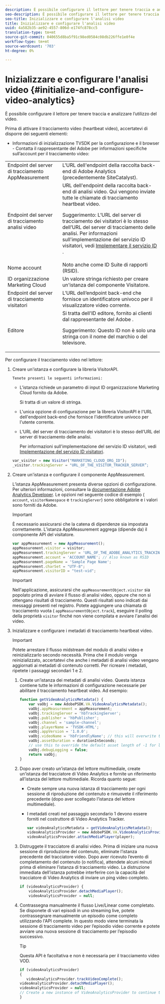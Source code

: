 ```yaml
---
description: È possibile configurare il lettore per tenere traccia e analizzare l’utilizzo del video.
seo-description: È possibile configurare il lettore per tenere traccia e analizzare l’utilizzo del video.
seo-title: Inizializzare e configurare l'analisi video
title: Inizializzare e configurare l'analisi video
uuid: 4a582b35-ae92-4557-806d-e174fc878cc5
translation-type: tm+mt
source-git-commit: 040655d8ba5f91c98ed0584c08db226ffe1e0f4e
workflow-type: tm+mt
source-wordcount: '703'
ht-degree: 0%

---
```



# Inizializzare e configurare l&#39;analisi video {#initialize-and-configure-video-analytics}

È possibile configurare il lettore per tenere traccia e analizzare l’utilizzo del video.

Prima di attivare il tracciamento video (heartbeat video), accertatevi di disporre dei seguenti elementi:

* Informazioni di inizializzazione TVSDK per la configurazione e il browser - Contatta il rappresentante del Adobe  per informazioni specifiche sull’account per il tracciamento video:

<table id="table_3565328ABBEE4605A92EAE1ADE5D6F84">
 <tbody>
  <tr>
   <td colname="col1"> Endpoint del server di tracciamento AppMeasurement </td>
   <td colname="col2"> L'URL dell'endpoint della raccolta back-end di Adobe Analytics  (precedentemente SiteCatalyst). </td>
  </tr>
  <tr>
   <td colname="col1"> Endpoint del server di tracciamento analisi video </td>
   <td colname="col2"> URL dell'endpoint della raccolta back-end di analisi video. Qui vengono inviate tutte le chiamate di tracciamento heartbeat video. <p>Suggerimento:  L’URL del server di tracciamento dei visitatori è lo stesso dell’URL del server di tracciamento delle analisi. Per informazioni sull'implementazione del servizio ID visitatori, vedi <a href="https://marketing.adobe.com/resources/help/en_US/mcvid/mcvid-setup-target.html" format="html" scope="external"> Implementare il servizio ID </a>. </p> </td>
  </tr>
  <tr>
   <td colname="col1"> Nome account </td>
   <td colname="col2"> Noto anche come ID Suite di rapporti (RSID). </td>
  </tr>
  <tr>
   <td colname="col1"> ID organizzazione Marketing Cloud </td>
   <td colname="col2"> Un valore stringa richiesto per creare un'istanza del componente Visitatore. </td>
  </tr>
  <tr>
   <td colname="col1"> Endpoint del server di tracciamento visitatori </td>
   <td colname="col2"> L’URL dell’endpoint back-end che fornisce un identificatore univoco per il visualizzatore video corrente. </td>
  </tr>
  <tr>
   <td colname="col1"> Editore </td>
   <td colname="col2"> Si tratta dell'ID editore, fornito ai clienti dal rappresentante del Adobe . <p>Suggerimento:  Questo ID non è solo una stringa con il nome del marchio o del televisore. </p> </td>
  </tr>
 </tbody>
</table>

Per configurare il tracciamento video nel lettore:

1. Creare un&#39;istanza e configurare la libreria VisitorAPI.

       Tenete presenti le seguenti informazioni:
   
   * L&#39;istanza richiede un parametro di input ID organizzazione Marketing Cloud fornito da  Adobe.

      Si tratta di un valore di stringa.
   * L&#39;unica opzione di configurazione per la libreria VisitorAPI è l&#39;URL dell&#39;endpoint back-end che fornisce l&#39;identificatore univoco per l&#39;utente corrente.
   * L’URL del server di tracciamento dei visitatori è lo stesso dell’URL del server di tracciamento delle analisi.

      Per informazioni sull&#39;implementazione del servizio ID visitatori, vedi [Implementazione del servizio ID visitatori](https://marketing.adobe.com/resources/help/en_US/mcvid/mcvid-setup-target.html).

   ```js
   var_visitor = new Visitor("MARKETING_CLOUD_ORG_ID");
   _visitor.trackingServer = "URL_OF_THE_VISITOR_TRACKER_SERVER”;
   ```

2. Creare un&#39;istanza e configurare il componente AppMeasurement.

   L’istanza AppMeasurement presenta diverse opzioni di configurazione. Per ulteriori informazioni, consultare la [ documentazione Adobe Analytics Developer](https://microsite.omniture.com/t2/help/en_US/reference/#Developer). Le opzioni nel seguente codice di esempio ( `account`, `visitorNamespace` e `trackingServer`) sono obbligatorie e i valori sono forniti da  Adobe.

   >[!IMPORTANT]
   >
   >È necessario assicurarsi che la catena di dipendenze sia impostata correttamente. L’istanza AppMeasurement aggrega (dipende da) il componente API del visitatore.

   ```js
   var appMeasurement = new AppMeasurement();
   appMeasurement.visitor = visitor;
   appMeasurement.trackingServer = 'URL_OF_THE_ADOBE_ANALYTICS_TRACKING_SERVER';
   appMeasurement.account = 'ACCOUNT_NAME'; // Also known as RSID
   appMeasurement.pageName = 'Sample Page Name';
   appMeasurement.charSet = "UTF-8";
   appMeasurement.visitorID = "test-vid";
   ```

   >[!IMPORTANT]
   >
   >Nell&#39;applicazione, assicurarsi che `appMeasurementObject.visitor` sia popolato prima di avviare il flusso di analisi video, oppure che non si ottengano risultati di tracciamento. Questi risultati sono indicati dai messaggi presenti nel registro. Potete aggiungere una chiamata di tracciamento vuota ( `appMeasurementObject.track`), eseguire il polling della proprietà `visitor` finché non viene compilata e avviare l&#39;analisi dei video.

3. Inizializzare e configurare i metadati di tracciamento heartbeat video.

   >[!IMPORTANT]
   >
   >Potete arrestare il flusso midstream del modulo di analisi video e reinizializzarlo secondo necessità. Prima che il modulo venga reinizializzato, accertatevi che anche i metadati di analisi video vengano aggiornati ai metadati di contenuto corretti. Per ricreare i metadati, ripetete i passaggi secondari 1 e 2.

   1. Create un’istanza dei metadati di analisi video.
Questa istanza contiene tutte le informazioni di configurazione necessarie per abilitare il tracciamento heartbeat video. Ad esempio:

      ```js
      function getVideoAnalyticsMetadata() {
          var vaObj = new AdobePSDK.VA.VideoAnalyticsMetadata();
          vaObj.appMeasurement = appMeasurement;
          vaObj.trackingServer = 'hbTrackingServer';
          vaObj.publisher = 'hbPublisher';
          vaObj.channel = 'sample-channel';
          vaObj.playerName = 'TVSDK-HTML';
          vaObj.appVersion = '1.0.0';
          vaObj.videoName = 'hbFriendlyName'; // this will overwrite the ContextData variable a.media.friendlyName
          vaObj.assetDuration = durationInSeconds;
          // use this to override the default asset length of -1 for live streams
          vaObj.debugLogging = false;
          return vaObj;
      }
      ```

   2. Dopo aver creato un’istanza del lettore multimediale, create un’istanza del tracciatore di Video Analytics e fornite un riferimento all’istanza del lettore multimediale.
Ricorda quanto segue:

      * Create sempre una nuova istanza di tracciamento per ogni sessione di riproduzione del contenuto e rimuovete il riferimento precedente (dopo aver scollegato l’istanza del lettore multimediale).
      * I metadati creati nel passaggio secondario 1 devono essere forniti nel costruttore di Video Analytics Tracker.

         ```js
         var videoAnalyticsMetadata = getVideoAnalyticsMetadata();
         videoAnalyticsProvider = new AdobePSDK.VA.VideoAnalyticsProvider(videoAnalyticsMetadata);
         videoAnalyticsProvider.attachMediaPlayer(player);
         ```
   3. Distruggete il tracciatore di analisi video.
Prima di iniziare una nuova sessione di riproduzione del contenuto, eliminate l’istanza precedente del tracciatore video. Dopo aver ricevuto l’evento di completamento del contenuto (o notifica), attendete alcuni minuti prima di eliminare l’istanza di tracciamento video. La distruzione immediata dell’istanza potrebbe interferire con la capacità del tracciatore di Video Analytics di inviare un ping video completo.

      ```js
      if (videoAnalyticsProvider) {
          videoAnalyticsProvider.detachMediaPlayer();
          videoAnalyticsProvider = null;
      ```
   4. Contrassegna manualmente il flusso Live/Linear come completato.
Se disponete di vari episodi in uno streaming live, potete contrassegnare manualmente un episodio come completo utilizzando l&#39;API complete. In questo modo viene terminata la sessione di tracciamento video per l’episodio video corrente e potete avviare una nuova sessione di tracciamento per l’episodio successivo.
      >[!TIP]
      >
      >Questa API è facoltativa e non è necessaria per il tracciamento video VOD.

      ```js
      if (videoAnalyticsProvider)
      {
         videoAnalyticsProvider.trackVideoComplete();
      videoAnalyticsProvider.detachMediaPlayer();
      videoAnalyticsProvider = null;
      // Create a new instance of VideoAnalyticsProvider to continue tracking.
      } 
      ```
